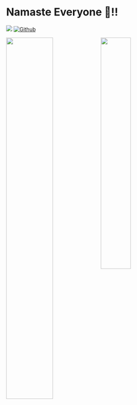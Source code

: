 # Namaste Everyone 🙏!!
![](https://visitor-badge.laobi.icu/badge?page_id=creative201347)
[![Github](https://img.shields.io/github/followers/creative201347?label=Followers&style=social)](https://github.com/creative201347)

<img align="left" width="50%" src="https://github-readme-stats.vercel.app/api?username=creative201347&show_icons=true&theme=default" />
<img width="40%" src="https://github-readme-stats.vercel.app/api/top-langs/?username=creative201347&layout=compact&theme=default" />

